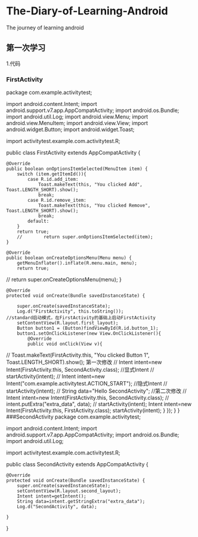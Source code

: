 # The-Diary-of-Learning-Android
The journey of learning android
## 第一次学习
1.代码
### FirstActivity
package com.example.activitytest;

import android.content.Intent;
import android.support.v7.app.AppCompatActivity;
import android.os.Bundle;
import android.util.Log;
import android.view.Menu;
import android.view.MenuItem;
import android.view.View;
import android.widget.Button;
import android.widget.Toast;

import activitytest.example.com.activitytest.R;

public class FirstActivity extends AppCompatActivity {

    @Override
    public boolean onOptionsItemSelected(MenuItem item) {
        switch (item.getItemId()){
            case R.id.add_item:
                Toast.makeText(this, "You clicked Add", Toast.LENGTH_SHORT).show();
                break;
            case R.id.remove_item:
                Toast.makeText(this, "You clicked Remove", Toast.LENGTH_SHORT).show();
                break;
            default:
        }
        return true;
        //        return super.onOptionsItemSelected(item);
    }

    @Override
    public boolean onCreateOptionsMenu(Menu menu) {
        getMenuInflater().inflate(R.menu.main, menu);
        return true;
//        return super.onCreateOptionsMenu(menu);
    }

    @Override
    protected void onCreate(Bundle savedInstanceState) {

        super.onCreate(savedInstanceState);
        Log.d("FirstActivity", this.toString());                 //standard启动模式，在FirstActivity的基础上启动FirstActivity
        setContentView(R.layout.first_layout);
        Button button1 = (Button)findViewById(R.id.button_1);
        button1.setOnClickListener(new View.OnClickListener(){
            @Override
            public void onClick(View v){
//                Toast.makeText(FirstActivity.this, "You clicked Button 1", Toast.LENGTH_SHORT).show();   第一次修改
//                Intent intent=new Intent(FirstActivity.this, SecondActivity.class);     //显式Intent
//                startActivity(intent);
//                  Intent intent=new Intent("com.example.activitytest.ACTION_START");   //隐式Intent
//                  startActivity(intent);
//                  String data="Hello SecondActivity";               //第二次修改
//                  Intent intent=new Intent(FirstActivity.this, SecondActivity.class);
//                  intent.putExtra("extra_data", data);
//                  startActivity(intent);
                Intent intent=new Intent(FirstActivity.this, FirstActivity.class);
                startActivity(intent);
        }
        });
    }
}
###SecondActivity
package com.example.activitytest;

import android.content.Intent;
import android.support.v7.app.AppCompatActivity;
import android.os.Bundle;
import android.util.Log;

import activitytest.example.com.activitytest.R;

public class SecondActivity extends AppCompatActivity {

    @Override
    protected void onCreate(Bundle savedInstanceState) {
        super.onCreate(savedInstanceState);
        setContentView(R.layout.second_layout);
        Intent intent=getIntent();
        String data=intent.getStringExtra("extra_data");
        Log.d("SecondActivity", data);

    }
}
